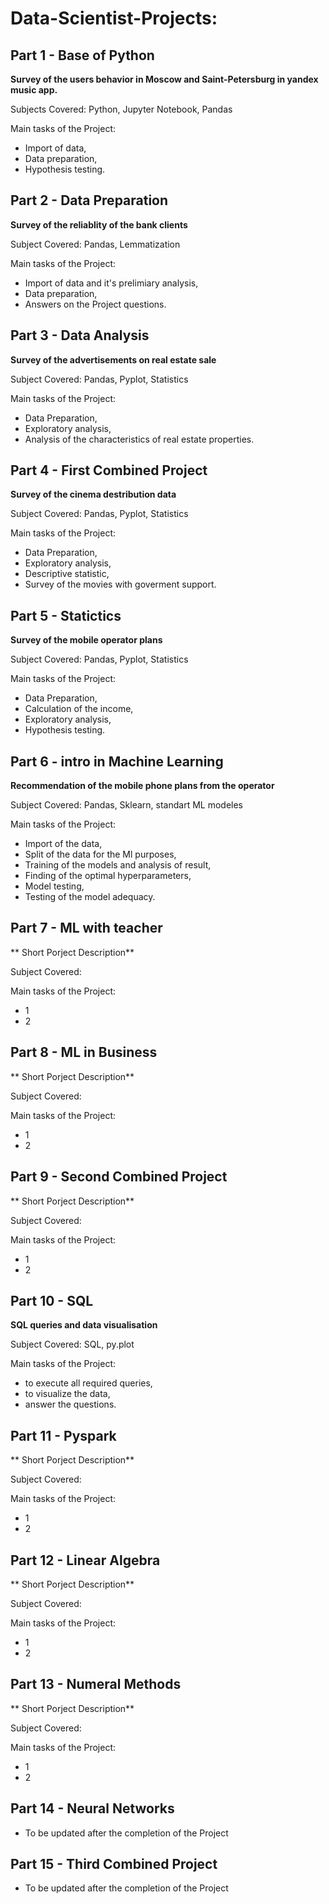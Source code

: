 # Data-Scientist-Projects:

## Part 1  - Base of Python

**Survey of the users behavior in Moscow and Saint-Petersburg in yandex music app.**

Subjects Covered: Python, Jupyter Notebook, Pandas

Main tasks of the Project:
 - Import of data,
 - Data preparation,
 - Hypothesis testing.

## Part 2  - Data Preparation

**Survey of the reliablity of the bank clients** 

Subject Covered: Pandas, Lemmatization

Main tasks of the Project:
- Import of data and it's prelimiary analysis,
- Data preparation,
- Answers on the Project questions.

## Part 3  - Data Analysis

**Survey of the advertisements on real estate sale** 

Subject Covered: Pandas, Pyplot, Statistics

Main tasks of the Project:
- Data Preparation, 
- Exploratory analysis,
- Analysis of the characteristics of real estate properties.


## Part 4  - First Combined Project

**Survey of the cinema destribution data** 

Subject Covered: Pandas, Pyplot, Statistics

Main tasks of the Project:
- Data Preparation, 
- Exploratory analysis,
- Descriptive statistic,
- Survey of the movies with goverment support.


## Part 5  - Statictics

**Survey of the mobile operator plans** 

Subject Covered: Pandas, Pyplot, Statistics

Main tasks of the Project:
- Data Preparation,
- Calculation of the income,
- Exploratory analysis,
- Hypothesis testing.


## Part 6  - intro in Machine Learning

**Recommendation of the mobile phone plans from the operator** 

Subject Covered: Pandas, Sklearn, standart ML modeles

Main tasks of the Project:
- Import of the data,
- Split of the data for the Ml purposes,
- Training of the models and analysis of result,
- Finding of the optimal hyperparameters,
- Model testing,
- Testing of the model adequacy.


## Part 7  - ML with teacher

** Short Porject Description** 

Subject Covered:

Main tasks of the Project:
- 1
- 2


## Part 8  - ML in Business

** Short Porject Description** 

Subject Covered:

Main tasks of the Project:
- 1
- 2


## Part 9  - Second Combined Project

** Short Porject Description** 

Subject Covered:

Main tasks of the Project:
- 1
- 2



## Part 10 - SQL

**SQL queries and data visualisation** 

Subject Covered: SQL, py.plot

Main tasks of the Project:
- to execute all required queries,
- to visualize the data,
- answer the questions.


## Part 11 - Pyspark

** Short Porject Description** 

Subject Covered:

Main tasks of the Project:
- 1
- 2


## Part 12 - Linear Algebra

** Short Porject Description** 

Subject Covered:

Main tasks of the Project:
- 1
- 2

## Part 13 - Numeral Methods


** Short Porject Description** 

Subject Covered:

Main tasks of the Project:
- 1
- 2



## Part 14 - Neural Networks
 - To be updated after the completion of the Project
## Part 15 - Third Combined Project
 - To be updated after the completion of the Project


